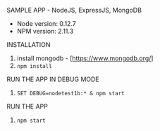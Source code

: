 SAMPLE APP - NodeJS, ExpressJS, MongoDB

* Node version: 0.12.7
* NPM version: 2.11.3

INSTALLATION
1. install mongodb - [https://www.mongodb.org/]
1. `npm install`

RUN THE APP IN DEBUG MODE
1. `SET DEBUG=nodetest1b:* & npm start`

RUN THE APP
1. `npm start`
